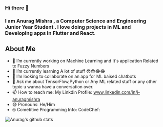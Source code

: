 ### Hi there 👋
### I am Anurag Mishra , a Computer Science and Engineering Junior Year Student . I love doing projects in ML and Developing apps in Flutter and React.

<!---
**i-anuragmishra/i-anuragmishra** is a ✨ _special_ ✨ repository because its `README.md` (this file) appears on your GitHub profile.
-->
## About Me

- 🔭 I’m currently working on Machine Learning and It's application Related to Fuzzy Numbers
- 🌱 I’m currently learning A lot of stuff 😳😳😂😂
- 👯 I’m looking to collaborate on an app for ML baised chatbots
- 💬 Ask me about TensorFlow,Python or Any ML related stuff or any other topic u wanna have a conversation over.
- 📫 How to reach me: My Linkdin Profile: www.linkedin.com/in/i-anuragmishra
- 😄 Pronouns: He/Him
- 🤓 Cometitive Programming Info: CodeChef:

![Anurag's github stats](https://github-readme-stats.vercel.app/api?username=i-anuragmishra&show_icons=true&theme=radical)

